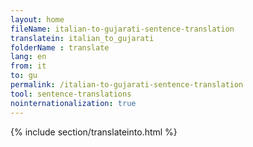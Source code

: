 ```yaml
---
layout: home
fileName: italian-to-gujarati-sentence-translation
translatein: italian_to_gujarati
folderName : translate
lang: en
from: it
to: gu
permalink: /italian-to-gujarati-sentence-translation
tool: sentence-translations
nointernationalization: true
---
```

{% include section/translateinto.html %}
